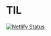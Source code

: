 


# TIL

[![Netlify Status](https://api.netlify.com/api/v1/badges/093201f3-8122-4750-8d22-b273304d12e4/deploy-status)](https://app.netlify.com/sites/boring-lovelace-5e047b/deploys)

